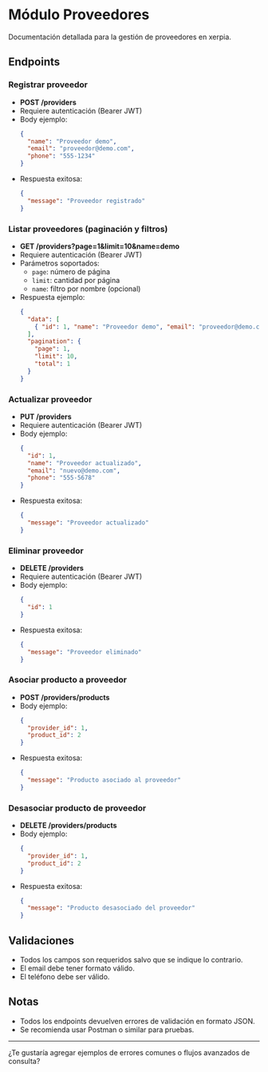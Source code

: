 # Módulo Proveedores

Documentación detallada para la gestión de proveedores en xerpia.

## Endpoints

### Registrar proveedor
- **POST /providers**
- Requiere autenticación (Bearer JWT)
- Body ejemplo:
  ```json
  {
    "name": "Proveedor demo",
    "email": "proveedor@demo.com",
    "phone": "555-1234"
  }
  ```
- Respuesta exitosa:
  ```json
  {
    "message": "Proveedor registrado"
  }
  ```

### Listar proveedores (paginación y filtros)
- **GET /providers?page=1&limit=10&name=demo**
- Requiere autenticación (Bearer JWT)
- Parámetros soportados:
  - `page`: número de página
  - `limit`: cantidad por página
  - `name`: filtro por nombre (opcional)
- Respuesta ejemplo:
  ```json
  {
    "data": [
      { "id": 1, "name": "Proveedor demo", "email": "proveedor@demo.com", "phone": "555-1234" }
    ],
    "pagination": {
      "page": 1,
      "limit": 10,
      "total": 1
    }
  }
  ```

### Actualizar proveedor
- **PUT /providers**
- Requiere autenticación (Bearer JWT)
- Body ejemplo:
  ```json
  {
    "id": 1,
    "name": "Proveedor actualizado",
    "email": "nuevo@demo.com",
    "phone": "555-5678"
  }
  ```
- Respuesta exitosa:
  ```json
  {
    "message": "Proveedor actualizado"
  }
  ```

### Eliminar proveedor
- **DELETE /providers**
- Requiere autenticación (Bearer JWT)
- Body ejemplo:
  ```json
  {
    "id": 1
  }
  ```
- Respuesta exitosa:
  ```json
  {
    "message": "Proveedor eliminado"
  }
  ```

### Asociar producto a proveedor
- **POST /providers/products**
- Body ejemplo:
  ```json
  {
    "provider_id": 1,
    "product_id": 2
  }
  ```
- Respuesta exitosa:
  ```json
  {
    "message": "Producto asociado al proveedor"
  }
  ```

### Desasociar producto de proveedor
- **DELETE /providers/products**
- Body ejemplo:
  ```json
  {
    "provider_id": 1,
    "product_id": 2
  }
  ```
- Respuesta exitosa:
  ```json
  {
    "message": "Producto desasociado del proveedor"
  }
  ```

## Validaciones
- Todos los campos son requeridos salvo que se indique lo contrario.
- El email debe tener formato válido.
- El teléfono debe ser válido.

## Notas
- Todos los endpoints devuelven errores de validación en formato JSON.
- Se recomienda usar Postman o similar para pruebas.

---

¿Te gustaría agregar ejemplos de errores comunes o flujos avanzados de consulta?

